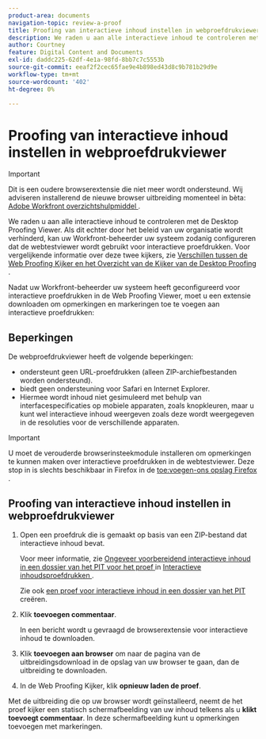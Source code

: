 ```yaml
---
product-area: documents
navigation-topic: review-a-proof
title: Proofing van interactieve inhoud instellen in webproefdrukviewer
description: We raden u aan alle interactieve inhoud te controleren met de Desktop Proofing Viewer. Als dit echter door het beleid van uw organisatie wordt verhinderd, kan uw Workfront-beheerder uw systeem zodanig configureren dat de webtestviewer wordt gebruikt voor interactieve proefdrukken. Voor vergelijkende informatie over deze twee kijkers, zie Verschillen tussen de Web Proofing Kijker en het Overzicht van de Kijker van het Proofing van de Desktop.
author: Courtney
feature: Digital Content and Documents
exl-id: daddc225-62df-4e1a-98fd-8bb7c7c5553b
source-git-commit: eeaf2f2cec65fae9e4b898ed43d8c9b781b29d9e
workflow-type: tm+mt
source-wordcount: '402'
ht-degree: 0%

---
```


# Proofing van interactieve inhoud instellen in webproefdrukviewer

>[!IMPORTANT]
>
>Dit is een oudere browserextensie die niet meer wordt ondersteund. Wij adviseren installerend de nieuwe browser uitbreiding momenteel in bèta: [ Adobe Workfront overzichtshulpmiddel ](/help/quicksilver/review-and-approve-work/proofing/reviewing-proofs-within-workfront/review-a-proof/review-proof-in-web-viewer-extension.md).


We raden u aan alle interactieve inhoud te controleren met de Desktop Proofing Viewer. Als dit echter door het beleid van uw organisatie wordt verhinderd, kan uw Workfront-beheerder uw systeem zodanig configureren dat de webtestviewer wordt gebruikt voor interactieve proefdrukken. Voor vergelijkende informatie over deze twee kijkers, zie [ Verschillen tussen de Web Proofing Kijker en het Overzicht van de Kijker van de Desktop Proofing ](../../../../review-and-approve-work/proofing/proofing-overview/understand-differences-between-web-viewer.md).

Nadat uw Workfront-beheerder uw systeem heeft geconfigureerd voor interactieve proefdrukken in de Web Proofing Viewer, moet u een extensie downloaden om opmerkingen en markeringen toe te voegen aan interactieve proefdrukken:

## Beperkingen

De webproefdrukviewer heeft de volgende beperkingen:

* ondersteunt geen URL-proefdrukken (alleen ZIP-archiefbestanden worden ondersteund).
* biedt geen ondersteuning voor Safari en Internet Explorer.
* Hiermee wordt inhoud niet gesimuleerd met behulp van interfacespecificaties op mobiele apparaten, zoals knopkleuren, maar u kunt wel interactieve inhoud weergeven zoals deze wordt weergegeven in de resoluties voor de verschillende apparaten.

>[!IMPORTANT]
>
>U moet de verouderde browserinsteekmodule installeren om opmerkingen te kunnen maken over interactieve proefdrukken in de webtestviewer. Deze stop in is slechts beschikbaar in Firefox in de [ toe:voegen-ons opslag Firefox ](https://addons.mozilla.org/en-US/firefox/addon/proofhq-rich-media-review/).

## Proofing van interactieve inhoud instellen in webproefdrukviewer

1. Open een proefdruk die is gemaakt op basis van een ZIP-bestand dat interactieve inhoud bevat.

   Voor meer informatie, zie [ Ongeveer voorbereidend interactieve inhoud in een dossier van het PIT voor het proef ](../../../../review-and-approve-work/proofing/proofing-overview/interactive-content-proofs.md#howtoprepareaninteractiveziparchive) in [ Interactieve inhoudsproefdrukken ](../../../../review-and-approve-work/proofing/proofing-overview/interactive-content-proofs.md).

   Zie ook [ een proef voor interactieve inhoud in een dossier van het PIT ](../../../../review-and-approve-work/proofing/creating-proofs-within-workfront/generate-proof-interactive-content.md) creëren.

1. Klik **toevoegen commentaar**.

   In een bericht wordt u gevraagd de browserextensie voor interactieve inhoud te downloaden.

1. Klik **toevoegen aan browser** om naar de pagina van de uitbreidingsdownload in de opslag van uw browser te gaan, dan de uitbreiding te downloaden.
1. In de Web Proofing Kijker, klik **opnieuw laden de proef**.

Met de uitbreiding die op uw browser wordt geïnstalleerd, neemt de het proef kijker een statisch schermafbeelding van uw inhoud telkens als u **klikt toevoegt commentaar**. In deze schermafbeelding kunt u opmerkingen toevoegen met markeringen.